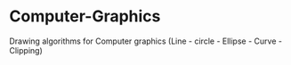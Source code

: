 # Computer-Graphics
Drawing algorithms for Computer graphics (Line - circle -  Ellipse - Curve - Clipping)
